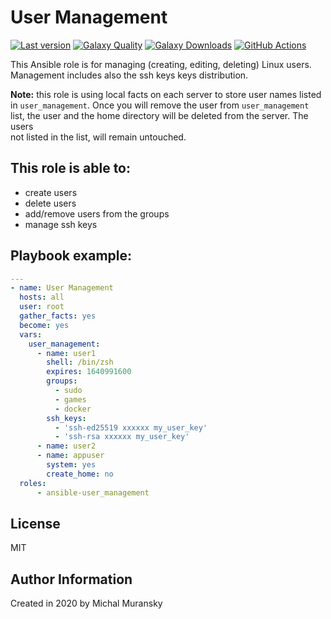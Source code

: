 # User Management

[![Last version](https://img.shields.io/github/v/release/MonolithProjects/ansible-user_management)](https://github.com/MonolithProjects/ansible-user_management)
[![Galaxy Quality](https://img.shields.io/ansible/quality/44861?style=flat&logo=ansible)](https://galaxy.ansible.com/monolithprojects/user_management)
[![Galaxy Downloads](https://img.shields.io/ansible/role/d/44861?style=flat&logo=ansible)](https://galaxy.ansible.com/monolithprojects/user_management)
[![GitHub Actions](https://github.com/MonolithProjects/ansible-user_management/workflows/Test%20build/badge.svg?branch=master)](https://github.com/MonolithProjects/ansible-user_management/actions)

This Ansible role is for managing (creating, editing, deleting) Linux users.
Management includes also the ssh keys keys distribution.

**Note:** this role is using local facts on each server to store user names listed  
in `user_management`. Once you will remove the user from `user_management`  
list, the user and the home directory will be deleted from the server. The users  
not listed in the list, will remain untouched.

## This role is able to:

- create users
- delete users
- add/remove users from the groups
- manage ssh keys

## Playbook example:

```yaml
---
- name: User Management
  hosts: all
  user: root
  gather_facts: yes
  become: yes
  vars:
    user_management:
      - name: user1
        shell: /bin/zsh
        expires: 1640991600
        groups:
          - sudo
          - games
          - docker
        ssh_keys:
          - 'ssh-ed25519 xxxxxx my_user_key'
          - 'ssh-rsa xxxxxx my_user_key'
      - name: user2
      - name: appuser
        system: yes
        create_home: no
  roles:
      - ansible-user_management
```

## License

MIT  

## Author Information


Created in 2020 by Michal Muransky